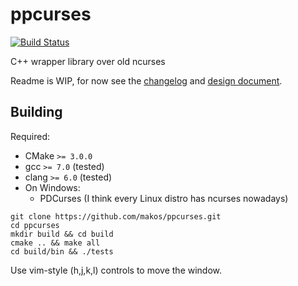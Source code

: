 # ppcurses

[![Build Status](https://travis-ci.org/makos/ppcurses.svg?branch=master)](https://travis-ci.org/makos/ppcurses)

C++ wrapper library over old ncurses

Readme is WIP, for now see the [changelog](Changelog.md) and [design document](design_draft.md).

## Building
Required:
* CMake `>= 3.0.0`
* gcc `>= 7.0` (tested)
* clang `>= 6.0` (tested)
* On Windows:
  * PDCurses
(I think every Linux distro has ncurses nowadays)


````shell
git clone https://github.com/makos/ppcurses.git
cd ppcurses
mkdir build && cd build
cmake .. && make all
cd build/bin && ./tests
````
Use vim-style (h,j,k,l) controls to move the window.

